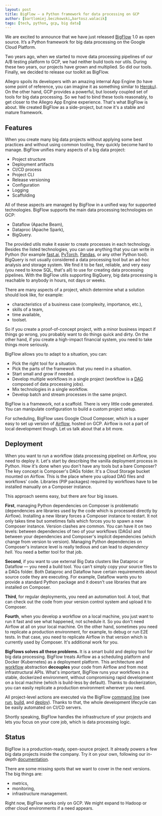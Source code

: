 ```yaml
---
layout: post
title: BigFlow — a Python framework for data processing on GCP
author: [bartlomiej.beczkowski,bartosz.walacik]
tags: [tech, python, gcp, big data]
---
```



We are excited to announce that we have just released [BigFlow](https://github.com/allegro/bigflow) 1.0 as open source.
It’s a Python framework for big data processing on the Google Cloud Platform.

Two years ago, when we started to move data processing pipelines
of our A/B testing platform to GCP, we had neither build tools nor utils.
During these two years, our projects have grown and multiplied. So did our tools.
Finally, we decided to release our toolkit as BigFlow.

Allegro spoils its developers with an amazing internal App Engine (to have some point of reference, you can imagine it as
something similar to [Heroku](https://www.heroku.com/)). On the other hand, GCP provides a powerful, but loosely
coupled set of tools for big data processing. So we had to bind these tools reasonably, to get closer to the
Allegro App Engine experience. That's what BigFlow is about.
We created BigFlow as a side-project, but now it's a stable and mature framework.

## Features

When you create many big data projects without applying some best practices and without using common tooling, they
quickly become hard to manage. BigFlow unifies many aspects of a big data project:

* Project structure
* Deployment artifacts
* CI/CD process
* Project CLI
* Release versioning
* Configuration
* Logging
* Scaffolding

All of these aspects are managed by BigFlow in a unified way for supported technologies. BigFlow supports the main
data processing technologies on GCP:

* Dataflow (Apache Beam),
* Dataproc (Apache Spark),
* BigQuery.

The provided utils make it easier to create processes in each technology. Besides the listed technologies,
you can use anything that you can write in Python (for example [fast.ai](https://www.fast.ai/),
[PyTorch](https://pytorch.org/), [Pandas](https://pandas.pydata.org/), or any other Python tool).
BigQuery is not usually considered a data processing tool but an ad-hoc analysis and storage system. We find it to be
fast, reliable, and very easy (you need to know SQL, that's all) to use for creating data processing pipelines. With
the BigFlow utils supporting BigQuery, big data processing is reachable to anybody in hours, not days or weeks.

There are many aspects of a project, which determine what a solution should look like, for example:

* characteristics of a business case (complexity, importance, etc.),
* skills of a team,
* time available,
* toolset.

So if you create a proof-of-concept project, with a minor business impact if things go wrong, you probably want to do
things quick and dirty. On the other hand, if you create a high-impact financial system, you need to take things more
seriously.

BigFlow allows you to adapt to a situation, you can:

* Pick the right tool for a situation.
* Pick the parts of the framework that you need in a situation.
* Start small and grow if needed.
* Develop multiple workflows in a single project (workflow is a [DAG](https://en.wikipedia.org/wiki/Directed_acyclic_graph)
 composed of data processing jobs).
* Mix technologies in a single workflow.
* Develop batch and stream processes in the same project.

BigFlow is a framework, not a scaffold. There is very little code generated. You can manipulate configuration to
build a custom project setup.

For scheduling, BigFlow uses Google Cloud Composer, which is a super easy to set up version
of [Airflow](https://airflow.apache.org/), hosted on GCP. Airflow is not a part of local development though.
Let us talk about that a bit more.

## Deployment

When you want to run a workflow (data processing pipeline)
on Airflow, you need to deploy it.
Let's start by describing the vanilla deployment process in Python.
How it's done when you don't have any tools but a bare Composer?
The key concept is Composer's DAGs folder.
It's a Cloud Storage bucket mounted on Airflow.
This is the place where you upload DAG files and workflows' code.
Libraries (PIP packages) required by workflows have to be installed
manually on a Composer instance.

This approach seems easy, but there are four big issues.

**First**, managing Python dependencies on Composer is problematic
(dependencies are libraries used by the code which is processed directly by Airflow).
Installing a new library forces a Composer instance to restart.
It not only takes time but sometimes fails which forces you to spawn a new Composer instance.
Version clashes are common. You can have it on two levels: between
dependencies of two of your workflows (DAGs) and between your
dependencies and Composer's implicit dependencies (which change from version to version).
Managing Python dependencies on Composer's instance level is really tedious
and can lead to *dependency hell*.
You need a better tool for that job.

**Second**, if you want to use external Big Data clusters like Dataproc or Dataflow &mdash;
you need a build tool. You can't simply copy your source files to a DAGs folder.
Both Dataproc and Dataflow have certain requirements about source code they are executing.
For example, Dataflow wants you to provide a standard Python package
and it doesn't use libraries that are installed on Composer.

**Third**, for regular deployments, you need an automation tool.
A tool, that can check out the code from your version control system and upload it to Composer.

**Fourth**, when you develop a workflow on a local machine,
you just want to run it fast and see what happened, not schedule it.
So you don't need Airflow at all on your local machine.
On the other hand, sometimes you need to replicate a production environment,
for example, to debug or run E2E tests. In that case, you need to replicate Airflow in that
version which is currently used by Composer. It's additional work for you.

**BigFlows solves all these problems.**
It is a smart build and deploy tool for big data processing.
BigFlow treats Airflow as a scheduling platform and Docker (Kubernetes)
as a deployment platform. This architecture
and [workflow](https://github.com/allegro/bigflow/blob/master/docs/workflow-and-job.md) abstraction
**decouples** your code from Airflow and from most infrastructural APIs.
What's important, BigFlow runs your workflows in a stable, dockerized environment,
without compromising rapid development on a local machine (which is build-less by default).
Thanks to dockerization, you can easily replicate a production environment wherever you need.

All project-level actions are executed via the BigFlow [command line](https://github.com/allegro/bigflow/blob/master/docs/cli.md)
(see
[run](https://github.com/allegro/bigflow/blob/master/docs/cli.md#running-workflows),
[build](https://github.com/allegro/bigflow/blob/master/docs/cli.md#building-airflow-dags), and
[deploy](https://github.com/allegro/bigflow/blob/master/docs/cli.md#deploying-to-gcp)).
Thanks to that, the whole development lifecycle can be easily automated on CI/CD servers.

Shortly speaking, BigFlow handles the infrastructure of your projects
and lets you focus on your core job, which is data processing logic.

## Status

BigFlow is a production-ready, open-source project. It already powers a few big data projects inside the company. Try it on your
own, following our in-depth [documentation](https://github.com/allegro/bigflow#documentation).

There are some missing spots that we want to cover in the next versions. The big things are:

* metrics,
* monitoring,
* infrastructure management.

Right now, BigFlow works only on GCP. We might expand to Hadoop or other cloud environments if a need appears.
